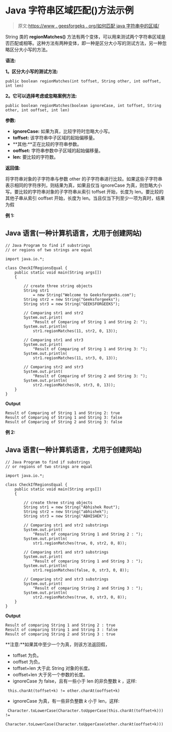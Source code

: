 # Java 字符串区域匹配()方法示例

> 原文:[https://www . geesforgeks . org/如何匹配 java 字符串中的区域/](https://www.geeksforgeeks.org/how-to-match-regions-in-strings-in-java/)

String 类的 **regionMatches()** 方法有两个变体，可以用来测试两个字符串区域是否匹配或相等。这种方法有两种变体，即一种是区分大小写的测试方法，另一种忽略区分大小写的方法。

**语法:**

**1。区分大小写的测试方法:**

```
public boolean regionMatches(int toffset, String other, int ooffset, int len)
```

**2。它可以选择考虑或忽略案例方法:**

```
public boolean regionMatches(boolean ignoreCase, int toffset, String other, int ooffset, int len)
```

**参数:**

*   **ignoreCase:** 如果为真，比较字符时忽略大小写。
*   **toffset:** 该字符串中子区域的起始偏移量。
*   **其他:**正在比较的字符串参数。
*   **ooffset:** 字符串参数中子区域的起始偏移量。
*   **len:** 要比较的字符数。

**返回值:**

将字符串对象的子字符串与参数 other 的子字符串进行比较。如果这些子字符串表示相同的字符序列，则结果为真，如果且仅当 ignoreCase 为真，则忽略大小写。要比较的字符串对象的子字符串从索引 toffset 开始，长度为 len。要比较的其他子串从索引 ooffset 开始，长度为 len。当且仅当下列至少一项为真时，结果为假

**例 1:**

## Java 语言(一种计算机语言，尤用于创建网站)

```
// Java Program to find if substrings
// or regions of two strings are equal

import java.io.*;

class CheckIfRegionsEqual {
    public static void main(String args[])
    {

        // create three string objects
        String str1
            = new String("Welcome to Geeksforgeeks.com");
        String str2 = new String("Geeksforgeeks");
        String str3 = new String("GEEKSFORGEEKS");

        // Comparing str1 and str2
        System.out.print(
            "Result of Comparing of String 1 and String 2: ");
        System.out.println(
            str1.regionMatches(11, str2, 0, 13));

        // Comparing str1 and str3
        System.out.print(
            "Result of Comparing of String 1 and String 3: ");
        System.out.println(
            str1.regionMatches(11, str3, 0, 13));

        // Comparing str2 and str3
        System.out.print(
            "Result of Comparing of String 2 and String 3: ");
        System.out.println(
            str2.regionMatches(0, str3, 0, 13));
    }
}
```

**Output**

```
Result of Comparing of String 1 and String 2: true
Result of Comparing of String 1 and String 3: false
Result of Comparing of String 2 and String 3: false
```

**例 2:**

## Java 语言(一种计算机语言，尤用于创建网站)

```
// Java Program to find if substrings
// or regions of two strings are equal

import java.io.*;

class CheckIfRegionsEqual {
    public static void main(String args[])
    {

        // create three string objects
        String str1 = new String("Abhishek Rout");
        String str2 = new String("abhishek");
        String str3 = new String("ABHISHEK");

        // Comparing str1 and str2 substrings
        System.out.print(
            "Result of comparing String 1 and String 2 : ");
        System.out.println(
            str1.regionMatches(true, 0, str2, 0, 8));

        // Comparing str1 and str3 substrings
        System.out.print(
            "Result of comparing String 1 and String 3 : ");
        System.out.println(
            str1.regionMatches(false, 0, str3, 0, 8));

        // Comparing str2 and str3 substrings
        System.out.print(
            "Result of comparing String 2 and String 3 : ");
        System.out.println(
            str2.regionMatches(true, 0, str3, 0, 8));
    }
}
```

**Output**

```
Result of comparing String 1 and String 2 : true
Result of comparing String 1 and String 3 : false
Result of comparing String 2 and String 3 : true
```

**注意:**如果其中至少一个为真，则该方法返回假，

*   toffset 为负。
*   ooffset 为负。
*   toffset+len 大于此 String 对象的长度。
*   ooffset+len 大于另一个参数的长度。
*   ignoreCase 为 false，且有一些小于 len 的非负整数 *k* ，这样:

```
 this.charAt(toffset+k) != other.charAt(ooffset+k)
```

*   ignoreCase 为真，有一些非负整数 *k* 小于 len，这样:

```
 Character.toLowerCase(Character.toUpperCase(this.charAt(toffset+k))) != 
     Character.toLowerCase(Character.toUpperCase(other.charAt(ooffset+k)))
```